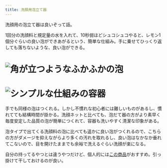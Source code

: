 ```yaml
---
title: 洗顔用泡立て器
---
```

洗顔用の泡立て器は良いぞって話。

1回分の洗顔料と規定量の水を入れて、10秒弱ほどシュコシュコやると、レモン1個分ぐらいの良い泡ができあがるという、簡単な仕組み。手に乗せてひっくり返しても落ちないような、良い泡ができる。

![](https://lh4.googleusercontent.com/cV7SkrOEXI2gdPbYH9D3oXDd6WN9zj2AQQTpDhuAjtFU1J6zbrLJGczCbcQ7miqSW9NZM64UR9t3_A8q0VaM-z7v0MLckBYmnmzP4kOspVKTwzDIbYej5FwuHlTE1KJGkS5q8lgkZ9R2I3BoUDR05NMIg4uEHbczGH1iqJY9gxSAXKOPVEFYj3zq "角が立つようなふかふかの泡")
===============================================================================================================================================================================================================================================

![](https://lh6.googleusercontent.com/NEYY1Jh7nw9xJMkayJqQqszNDn6F4K-Wr4PwhutvhYf9KTz6ZA9nTw9jyPIRs_an4I6e7cwxc6TG0485RthY4PDLfwIg3CLeO29OtcvJ_7KSsqIWv85w-VX4hTqVkxm01KZ821g7zGRFzN8Kn07vs7LIFov3wvq7sDyCsHPHeLy6fUg9zddHRIdg "シンプルな仕組みの容器")
=============================================================================================================================================================================================================================================

手でも同様の泡はつくれる。しかし不慣れな初心者には難しいものがあるし、慣れてても結構時間が掛かる。洗顔ネットと比べても、泡だて器の方がより素早く毎度安定した品質の泡が簡単につくれて、容器も洗いやすく清潔な印象がある。

泡タイプで出てくる洗顔料の泡に比べても遥かに良い泡がつくれるので、こちらの方がダメージを抑えながらより多くの汚れを取れるし、良い泡はなかなか垂れてこないので、目を開けたままでも余裕で洗えるぐらい洗顔が楽になる。

自分の持ってるやつとは違うやつだけど、個人的には[この商品](https://www.amazon.co.jp/dp/B09KMP9GDN)がおすすめ。引っ掛けて干しておけるのが良い。
